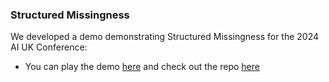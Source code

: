 ### Structured Missingness 

We developed a demo demonstrating Structured Missingness for the 2024 AI UK Conference:

* You can play the demo [here](https://alan-turing-institute.github.io/structured-missingness-explainer/) and check out the repo [here](https://github.com/alan-turing-institute/structured-missingness-explainer)

